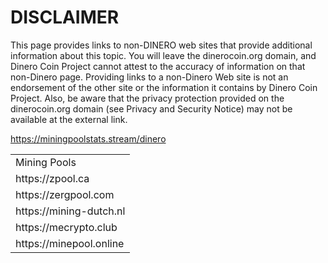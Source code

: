 # DISCLAIMER

This page provides links to non-DINERO web sites that provide additional information about this topic. You will leave the dinerocoin.org domain, and Dinero Coin Project cannot attest to the accuracy of information on that non-Dinero page. Providing links to a non-Dinero Web site is not an endorsement of the other site or the information it contains by Dinero Coin Project. Also, be aware that the privacy protection provided on the dinerocoin.org domain (see Privacy and Security Notice) may not be available at the external link.

https://miningpoolstats.stream/dinero

<table>
<tr><td>Mining Pools</td></tr>
  <tr><td>https://zpool.ca</td></tr>
  <tr><td>https://zergpool.com</td></tr>
  <tr><td>https://mining-dutch.nl</td></tr>
  <tr><td>https://mecrypto.club</td></tr>
  <tr><td>https://minepool.online</td></tr>
</table>
